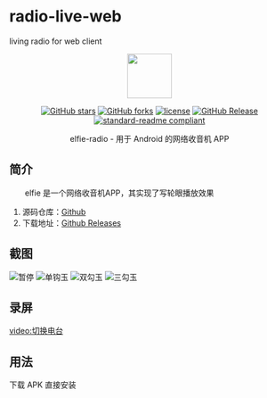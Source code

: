 # radio-live-web
living radio for web client
<p align="center">
<img src="./docs/imgs/icon.png" height="80"/>
</p>

<div align="center">

[![GitHub stars](https://img.shields.io/github/stars/maoguy/elfie-radio?logo=github)](https://github.com/maoguy/elfie-radio/stargazers)
[![GitHub forks](https://img.shields.io/github/forks/maoguy/elfie-radio?logo=github)](https://github.com/maoguy/elfie-radio/network)
[![license](https://img.shields.io/github/license/maoguy/elfie-radio)](https://github.com/maoguy/elfie-radio/blob/master/LICENSE)
[![GitHub Release](https://img.shields.io/github/v/release/maoguy/elfie-radio?label=Release)](https://github.com/maoguy/elfie-radio/releases)
[![standard-readme compliant](https://img.shields.io/badge/readme%20style-standard-brightgreen.svg?style=flat-square)](https://github.com/RichardLitt/standard-readme)
</div>

<div align="center">
  elfie-radio - 用于 Android 的网络收音机 APP
</div>

## 简介
&emsp;&emsp;elfie 是一个网络收音机APP，其实现了写轮眼播放效果

1. 源码仓库：[Github](https://github.com/maoguy/elfie-radio)
2. 下载地址：[Github Releases](https://github.com/maoguy/elfie-radio/releases)

## 截图
![暂停](./docs/imgs/screenshots/android/pause.jpg)
![单钩玉](./docs/imgs/screenshots/android/live-one.jpg)
![双勾玉](./docs/imgs/screenshots/android/live-two.jpg)
![三勾玉](./docs/imgs/screenshots/android/live-three.jpg)

## 录屏
[video:切换电台](./docs/vids/radio-toggle.mp4)

## 用法
下载 APK 直接安装
